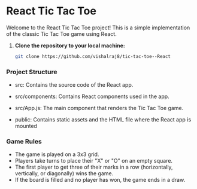# React Tic Tac Toe

Welcome to the React Tic Tac Toe project! This is a simple implementation of the classic Tic Tac Toe game using React.

1. **Clone the repository to your local machine:**

   ```bash
   git clone https://github.com/vishalraj8/tic-tac-toe--React

### Project Structure

* src: Contains the source code of the React app.

* src/components: Contains React components used in the app.

* src/App.js: The main component that renders the Tic Tac Toe game.

* public: Contains static assets and the HTML file where the React app is mounted


### Game Rules

* The game is played on a 3x3 grid.
* Players take turns to place their "X" or "O" on an empty square.
* The first player to get three of their marks in a row (horizontally, vertically, or diagonally) wins the game.
* If the board is filled and no player has won, the game ends in a draw.
